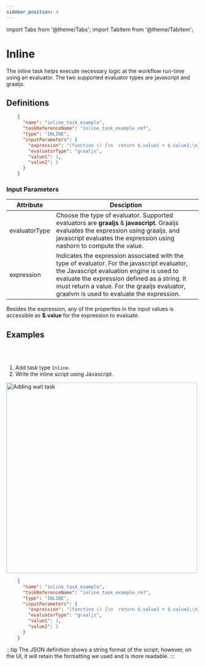 ```yaml
---
sidebar_position: 4
---
```


import Tabs from '@theme/Tabs';
import TabItem from '@theme/TabItem';

# Inline 

The inline task helps execute necessary logic at the workflow run-time using an evaluator. The two supported evaluator types are javascript and graaljs.

## Definitions
```json
    {
      "name": "inline_task_example",
      "taskReferenceName": "inline_task_example_ref",
      "type": "INLINE",
      "inputParameters": {
        "expression": "(function () {\n  return $.value1 + $.value2;\n})();",
        "evaluatorType": "graaljs",
        "value1": 1,
        "value2": 2
      }
    }
```

### Input Parameters

| Attribute     | Desciption                                                                                                                                                                                                                                                                            |
|---------------|---------------------------------------------------------------------------------------------------------------------------------------------------------------------------------------------------------------------------------------------------------------------------------------|
| evaluatorType | Choose the type of evaluator. Supported evaluators are **graaljs** & **javascript**. Graaljs evaluates the expression using graaljs, and javascript evaluates the expression using nashorn to compute the value.                                                                      |
| expression    | Indicates the expression associated with the type of evaluator. For the javascript evaluator, the Javascript evaluation engine is used to evaluate the expression defined as a string. It must return a value. For the graaljs evaluator, graalvm is used to evaluate the expression. |

Besides the expression, any of the properties in the input values is accessible as **$.value** for the expression to evaluate.

## Examples


<Tabs>
<TabItem value="UI" label="UI" className="paddedContent">

<div className="row">
<div className="col col--4">

<br/>
<br/>

1. Add task type `Inline`.
2. Write the inline script using Javascript.

</div>
<div className="col">
<div className="embed-loom-video">

<p><img src="/content/img/ui-guide-inline-task.png" alt="Adding wait task" width="500" height="auto"/></p>

</div>
</div>
</div>



</TabItem>
 <TabItem value="JSON" label="JSON">

```json
    {
      "name": "inline_task_example",
      "taskReferenceName": "inline_task_example_ref",
      "type": "INLINE",
      "inputParameters": {
        "expression": "(function () {\n  return $.value1 + $.value2;\n})();",
        "evaluatorType": "graaljs",
        "value1": 1,
        "value2": 2
      }
    }
```

</TabItem>
</Tabs>

:::tip
The JSON definition shows a string format of the script; however, on the UI, it will retain the formatting we used and is more readable.
:::
